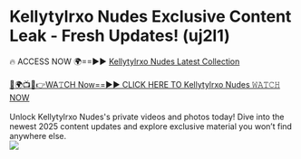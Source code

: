 # Kellytylrxo Nudes Exclusive Content Leak - Fresh Updates! (uj2l1)

🔥 ACCESS NOW 🌍==►► <a href="https://tinyurl.com/yc657z5k" rel="nofollow">Kellytylrxo Nudes Latest Collection</a>
<br><br>
[🔴🌍📺📱👉WA𝚃CH Now==►► CLICK HERE TO Kellytylrxo Nudes 𝚆𝙰𝚃𝙲𝙷 NOW](https://tinyurl.com/yc657z5k)
<br><br>
Unlock Kellytylrxo Nudes's private videos and photos today! Dive into the newest 2025 content updates and explore exclusive material you won’t find anywhere else.
<br>
<a href="https://tinyurl.com/yc657z5k" rel="nofollow" data-target="animated-image.originalLink"><img src="https://camo.githubusercontent.com/8a4f000d20f83aca3bf7ec5f350d767afa0574a8a352519fd8cfa583a6f93a33/68747470733a2f2f692e696d6775722e636f6d2f644a486b345a712e676966" data-canonical-src="https://i.imgur.com/dJHk4Zq.gif" style="max-width: 100%; display: inline-block;" data-target="animated-image.originalImage"></a>
<br>
